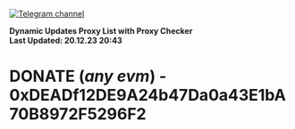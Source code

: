 [![Telegram channel](https://img.shields.io/endpoint?url=https://runkit.io/damiankrawczyk/telegram-badge/branches/master?url=https://t.me/n4z4v0d)](https://t.me/n4z4v0d) 

**Dynamic Updates Proxy List with Proxy Checker**  
**Last Updated: 20.12.23 20:43**

# DONATE (_any evm_) - 0xDEADf12DE9A24b47Da0a43E1bA70B8972F5296F2
